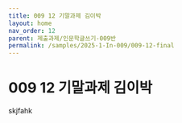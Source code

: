 ```yaml
---
title: 009 12 기말과제 김이박
layout: home
nav_order: 12
parent: 제출과제/인문학글쓰기-009반
permalink: /samples/2025-1-In-009/009-12-final
---
```


# 009 12 기말과제 김이박

skjfahk
